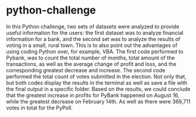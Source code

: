 # python-challenge
In this Python challenge, two sets of datasets were analyzed to provide useful information for the users: the first dataset was to analyze financial information for a bank, and the second set was to analyze the results of voting in a small, rural town. This is to also point out the advantages of using coding Python over, for example, VBA. 
The first code performed to Pybank, was to count the total number of months, total amount of the transactions, as well as the average change of profit and loss, and the corresponding greatest decrease and increase.
The second code performed the total count of votes submitted in the election. Not only that, but both codes display the results in the terminal as well as save a file with the final output in a specific folder. Based on the results, we could conclude that the greatest increase in profits for PyBank happened on August 16, while the greatest decrease on February 14th. As well as there were 369,711 votes in total for the PyPoll.

